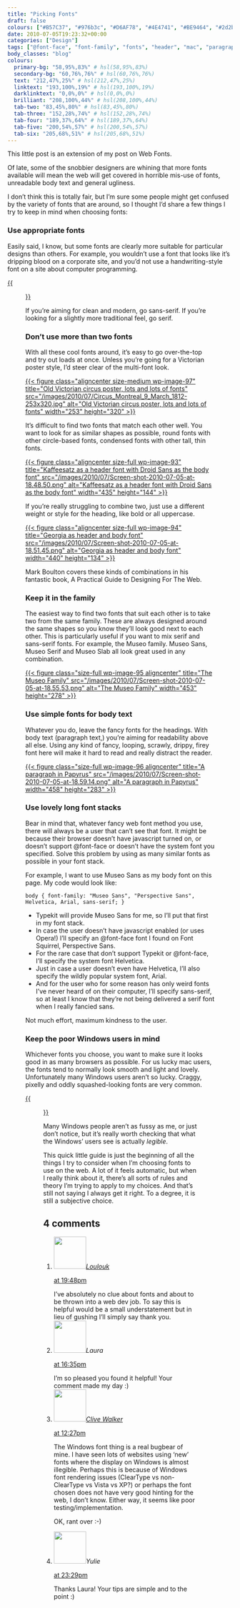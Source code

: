 ```yaml
---
title: "Picking Fonts"
draft: false
colours: ["#B57C37", "#976b3c", "#D6AF78", "#4E4741", "#BE9464", "#2d2b2a", "#43c1f2"]
date: 2010-07-05T19:23:32+00:00
categories: ["Design"]
tags: ["@font-face", "font-family", "fonts", "header", "mac", "paragraph", "sans-serif", "serif", "typekit", "windows"]
body_classes: "blog"
colours:
  primary-bg: "58,95%,83%" # hsl(58,95%,83%)
  secondary-bg: "60,76%,76%" # hsl(60,76%,76%)
  text: "212,47%,25%" # hsl(212,47%,25%)
  linktext: "193,100%,19%" # hsl(193,100%,19%)
  darklinktext: "0,0%,0%" # hsl(0,0%,0%)
  brilliant: "208,100%,44%" # hsl(208,100%,44%)
  tab-two: "83,45%,80%" # hsl(83,45%,80%)
  tab-three: "152,28%,74%" # hsl(152,28%,74%)
  tab-four: "189,37%,64%" # hsl(189,37%,64%)
  tab-five: "200,54%,57%" # hsl(200,54%,57%)
  tab-six: "205,68%,51%" # hsl(205,68%,51%)
---
```


This little post is an extension of my post on Web Fonts.

Of late, some of the snobbier designers are whining that more fonts available will mean the web will get covered in horrible mis-use of fonts, unreadable body text and general ugliness.

I don’t think this is totally fair, but I’m sure some people might get confused by the variety of fonts that are around, so I thought I’d share a few things I try to keep in mind when choosing fonts:

### Use appropriate fonts

Easily said, I know, but some fonts are clearly more suitable for particular designs than others. For example, you wouldn’t use a font that looks like it’s dripping blood on a corporate site, and you’d not use a handwriting-style font on a site about computer programming.

[{{<figure class="wp-caption aligncenter size-full wp-image-92 " title="Firey font isn't really suitable for Daisy's Darling Cake shop" src="/images/2010/07/Screen-shot-2010-07-05-at-18.39.37.png" alt="Firey font isn't really suitable for Daisy's Darling Cake shop" width="610" height="70" caption="Firey font isn’t really suitable for Daisy’s Darling Cake shop">}}](/images/2010/07/Screen-shot-2010-07-05-at-18.39.37.png)

<p>If you’re aiming for clean and modern, go sans-serif. If you’re looking for a slightly more traditional feel, go serif.
 
### Don’t use more than two fonts

With all these cool fonts around, it’s easy to go over-the-top and try out loads at once. Unless you’re going for a Victorian poster style, I’d steer clear of the multi-font look.

[{{< figure class="aligncenter size-medium wp-image-97" title="Old Victorian circus poster, lots and lots of fonts" src="/images/2010/07/Circus_Montreal_9_March_1812-253x320.jpg" alt="Old Victorian circus poster, lots and lots of fonts" width="253" height="320" >}}](/images/2010/07/Circus_Montreal_9_March_1812.jpg)

It’s difficult to find two fonts that match each other well. You want to look for as similar shapes as possible, round fonts with other circle-based fonts, condensed fonts with other tall, thin fonts.

[{{< figure class="aligncenter size-full wp-image-93" title="Kaffeesatz as a header font with Droid Sans as the body font" src="/images/2010/07/Screen-shot-2010-07-05-at-18.48.50.png" alt="Kaffeesatz as a header font with Droid Sans as the body font" width="435" height="144" >}}](/images/2010/07/Screen-shot-2010-07-05-at-18.48.50.png)

If you’re really struggling to combine two, just use a different weight or style for the heading, like bold or all uppercase.

[{{< figure class="aligncenter size-full wp-image-94" title="Georgia as header and body font" src="/images/2010/07/Screen-shot-2010-07-05-at-18.51.45.png" alt="Georgia as header and body font" width="440" height="134" >}}](/images/2010/07/Screen-shot-2010-07-05-at-18.51.45.png)

<p>Mark Boulton covers these kinds of combinations in his fantastic book, A Practical Guide to Designing For The Web.

### Keep it in the family

The easiest way to find two fonts that suit each other is to take two from the same family. These are always designed around the same shapes so you know they’ll look good next to each other. This is particularly useful if you want to mix serif and sans-serif fonts. For example, the Museo family. Museo Sans, Museo Serif and Museo Slab all look great used in any combination.

[{{< figure class="size-full wp-image-95 aligncenter" title="The Museo Family" src="/images/2010/07/Screen-shot-2010-07-05-at-18.55.53.png" alt="The Museo Family" width="453" height="278" >}}](/images/2010/07/Screen-shot-2010-07-05-at-18.55.53.png)

### Use simple fonts for body text

Whatever you do, leave the fancy fonts for the headings. With body text (paragraph text,) you’re aiming for readability above all else. Using any kind of fancy, looping, scrawly, drippy, firey font here will make it hard to read and really distract the reader.

[{{< figure class="size-full wp-image-96 aligncenter" title="A paragraph in Papyrus" src="/images/2010/07/Screen-shot-2010-07-05-at-18.59.14.png" alt="A paragraph in Papyrus" width="458" height="283" >}}](/images/2010/07/Screen-shot-2010-07-05-at-18.59.14.png)

### Use lovely long font stacks

Bear in mind that, whatever fancy web font method you use, there will always be a user that can’t see that font. It might be because their browser doesn’t have javascript turned on, or doesn’t support @font-face or doesn’t have the system font you specified. Solve this problem by using as many similar fonts as possible in your font stack.

For example, I want to use Museo Sans as my body font on this page. My code would look like:

`body { font-family: "Museo Sans", "Perspective Sans", Helvetica, Arial, sans-serif; }`

* Typekit will provide Museo Sans for me, so I’ll put that first in my font stack.
* In case the user doesn’t have javascript enabled (or uses Opera!) I’ll specify an @font-face font I found on Font Squirrel, Perspective Sans.
* For the rare case that don’t support Typekit or @font-face, I’ll specify the system font Helvetica.
* Just in case a user doesn’t even have Helvetica, I’ll also specify the wildly popular system font, Arial.
* And for the user who for some reason has only weird fonts I’ve never heard of on their computer, I’ll specify sans-serif, so at least I know that they’re not being delivered a serif font when I really fancied sans.

Not much effort, maximum kindness to the user.

### Keep the poor Windows users in mind

Whichever fonts you choose, you want to make sure it looks good in as many browsers as possible. For us lucky mac users, the fonts tend to normally look smooth and light and lovely. Unfortunately many Windows users aren’t so lucky. Craggy, pixelly and oddly squashed-looking fonts are very common.

[{{<figure class="wp-caption aligncenter size-full wp-image-98" title="Typodermic's Bouffant font in Mac's Safari (top) and Windows' Internet Explorer 6 (bottom) " src="/images/2010/07/Screen-shot-2010-07-05-at-19.14.52.jpg" alt="Typodermic's Bouffant font in Mac's Safari (top) and Windows' Internet Explorer 6 (bottom) " width="232" height="104" caption="Typodermic’s Bouffant font in Mac’s Safari (top) and Windows’ Internet Explorer 6 (bottom)">}}](/images/2010/07/Screen-shot-2010-07-05-at-19.14.52.jpg)

Many Windows people aren’t as fussy as me, or just don’t notice, but it’s really worth checking that what the Windows’ users see is actually *legible*.

This quick little guide is just the beginning of all the things I try to consider when I’m choosing fonts to use on the web. A lot of it feels automatic, but when I really think about it, there’s all sorts of rules and theory I’m trying to apply to my choices. And that’s still not saying I always get it right. To a degree, it is still a subjective choice.

## 4 comments

<ol class="commentlist">
	<li class="comment even thread-even depth-1" id="li-comment-4">
			<div class="comment-author vcard">
			<img alt='' src='https://2.gravatar.com/avatar/2ecdcad7eefa02963363be36460ccc7b?s=72&amp;d=mm&amp;r=g' srcset='https://2.gravatar.com/avatar/2ecdcad7eefa02963363be36460ccc7b?s=144&amp;d=mm&amp;r=g 2x' class='avatar avatar-72 photo' height='72' width='72' /><cite class="fn"><a href='http://ashinyworld.blogspot.com' rel='external nofollow' class='url'>Loulouk</a></cite>
				<aside class="comment-meta commentmetadata"><p><a href="#comment-4"><time datetime="2010-07-05T19:48:37+00:00" pubdate class="published">
		 at <span class="hours">19:48pm</span></time></a></p>
	</aside>
	</div>
	<div class="comment-entry">
		I’ve absolutely no clue about fonts and about to be thrown into a web dev job. To say this is helpful would be a small understatement but in lieu of gushing I’ll simply say thank you.
	</div>
</li>
	<li class="comment odd alt thread-odd thread-alt depth-1" id="li-comment-5">
			<div class="comment-author vcard">
			<img alt='' src='https://2.gravatar.com/avatar/55bb2acf65203dbb95c35a83e62e9ae6?s=72&amp;d=mm&amp;r=g' srcset='https://2.gravatar.com/avatar/55bb2acf65203dbb95c35a83e62e9ae6?s=144&amp;d=mm&amp;r=g 2x' class='avatar avatar-72 photo' height='72' width='72' /><cite class="fn">Laura</cite>
				<aside class="comment-meta commentmetadata"><p><a href="#comment-5"><time datetime="2010-07-06T16:35:12+00:00" pubdate class="published">
		 at <span class="hours">16:35pm</span></time></a></p>
	</aside>
	</div>
	<div class="comment-entry">
		I’m so pleased you found it helpful! Your comment made my day :)
	</div>
</li>
	<li class="comment even thread-even depth-1" id="li-comment-6">
			<div class="comment-author vcard">
			<img alt='' src='https://0.gravatar.com/avatar/3785543bade130b2613346d12de80dfc?s=72&amp;d=mm&amp;r=g' srcset='https://0.gravatar.com/avatar/3785543bade130b2613346d12de80dfc?s=144&amp;d=mm&amp;r=g 2x' class='avatar avatar-72 photo' height='72' width='72' /><cite class="fn"><a href='http://www.cvwdesign.com/txp' rel='external nofollow' class='url'>Clive Walker</a></cite>
				<aside class="comment-meta commentmetadata"><p><a href="#comment-6"><time datetime="2010-07-13T12:27:26+00:00" pubdate class="published">
		 at <span class="hours">12:27pm</span></time></a></p>
	</aside>
	</div>
	<div class="comment-entry">
		The Windows font thing is a real bugbear of mine. I have seen lots of websites using ‘new’ fonts where the display on Windows is almost illegible. Perhaps this is because of Windows font rendering issues (ClearType vs non-ClearType vs Vista vs XP?) or perhaps the font chosen does not have very good hinting for the web, I don’t know. Either way, it seems like poor testing/implementation.

OK, rant over :-)
	</div>
</li>
	<li class="comment odd alt thread-odd thread-alt depth-1" id="li-comment-7">
			<div class="comment-author vcard">
			<img alt='' src='https://0.gravatar.com/avatar/9a3a20b0ac41f570312843796cd8e53e?s=72&amp;d=mm&amp;r=g' srcset='https://0.gravatar.com/avatar/9a3a20b0ac41f570312843796cd8e53e?s=144&amp;d=mm&amp;r=g 2x' class='avatar avatar-72 photo' height='72' width='72' /><cite class="fn">Yulie</cite>
				<aside class="comment-meta commentmetadata"><p><a href="#comment-7"><time datetime="2010-07-17T23:29:38+00:00" pubdate class="published">
		 at <span class="hours">23:29pm</span></time></a></p>
	</aside>
	</div>
	<div class="comment-entry">
		Thanks Laura! Your tips are simple and to the point :)
	</div>
</li>
</ol>

	
